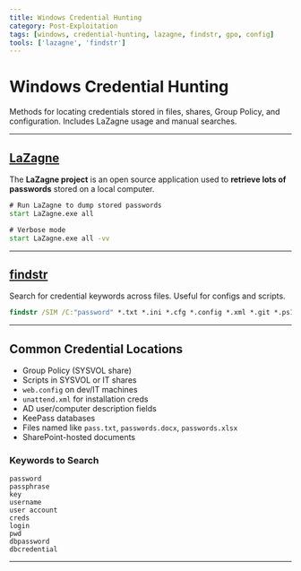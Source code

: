 ```yaml
---
title: Windows Credential Hunting
category: Post-Exploitation
tags: [windows, credential-hunting, lazagne, findstr, gpo, config]
tools: ['lazagne', 'findstr']
---
```


# Windows Credential Hunting

Methods for locating credentials stored in files, shares, Group Policy, and configuration. Includes LaZagne usage and manual searches.

---

## [LaZagne](https://github.com/AlessandroZ/LaZagne)

The **LaZagne project** is an open source application used to **retrieve lots of passwords** stored on a local computer.

```cmd
# Run LaZagne to dump stored passwords
start LaZagne.exe all

# Verbose mode
start LaZagne.exe all -vv
```

---

## [findstr](https://docs.microsoft.com/en-us/windows-server/administration/windows-commands/findstr)

Search for credential keywords across files. Useful for configs and scripts.

```cmd
findstr /SIM /C:"password" *.txt *.ini *.cfg *.config *.xml *.git *.ps1 *.yml
```

---

## Common Credential Locations

- Group Policy (SYSVOL share)
- Scripts in SYSVOL or IT shares
- `web.config` on dev/IT machines
- `unattend.xml` for installation creds
- AD user/computer description fields
- KeePass databases
- Files named like `pass.txt`, `passwords.docx`, `passwords.xlsx`
- SharePoint-hosted documents

### Keywords to Search

```
password
passphrase
key
username
user account
creds
login
pwd
dbpassword
dbcredential
```

---
